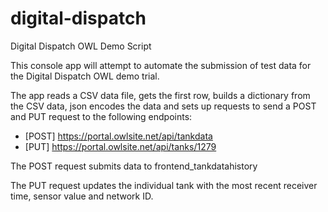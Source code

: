 # digital-dispatch
Digital Dispatch OWL Demo Script

This console app will attempt to automate the submission of test data for the Digital Dispatch OWL demo trial.

The app reads a CSV data file, gets the first row, builds a dictionary from the CSV data, json encodes the data and sets up requests to send a POST and PUT request to the following endpoints:

* [POST] https://portal.owlsite.net/api/tankdata
* [PUT] https://portal.owlsite.net/api/tanks/1279

The POST request submits data to frontend_tankdatahistory

The PUT request updates the individual tank with the most recent receiver time, sensor value and network ID.


